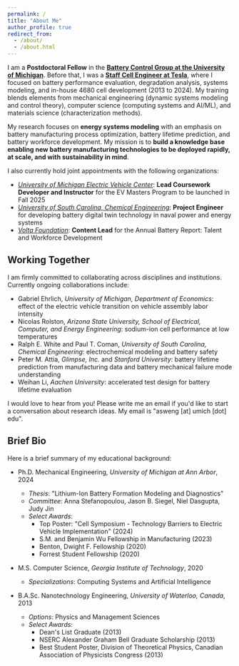```yaml
---
permalink: /
title: "About Me"
author_profile: true
redirect_from: 
  - /about/
  - /about.html
---
```


I am a **Postdoctoral Fellow** in the [**Battery Control Group at the University of Michigan**](https://batterycontrolgroup.engin.umich.edu/). Before that, I was a [**Staff Cell Engineer at Tesla**](https://www.linkedin.com/in/wengandrew/), where I focused on battery performance evaluation, degradation analysis, systems modeling, and in-house 4680 cell development (2013 to 2024). My training blends elements from mechanical engineering (dynamic systems modeling and control theory), computer science (computing systems and AI/ML), and materials science (characterization methods).

My research focuses on **energy systems modeling** with an emphasis on battery manufacturing process optimization, battery lifetime prediction, and battery workforce development. My mission is to **build a knowledge base enabling new battery manufacturing technologies to be deployed rapidly, at scale, and with sustainability in mind**.

I also currently hold joint appointments with the following organizations:
- [_University of Michigan Electric Vehicle Center_](https://evc.engin.umich.edu/): **Lead Coursework Developer and Instructor** for the EV Masters Program to be launched in Fall 2025
- [_University of South Carolina, Chemical Engineering_](https://sc.edu/study/colleges_schools/engineering_and_computing/news_events/news/2022/dougal_10_million_navy_research.php): **Project Engineer** for developing battery digital twin technology in naval power and energy systems 
- [_Volta Foundation_](https://volta.foundation/battery-report): **Content Lead** for the Annual Battery Report: Talent and Workforce Development

## Working Together

I am firmly committed to collaborating across disciplines and institutions. Currently ongoing collaborations include:

- Gabriel Ehrlich, *University of Michigan, Department of Economics*: effect of the electric vehicle transition on vehicle assembly labor intensity
- Nicolas Rolston, *Arizona State University, School of Electrical, Computer, and Energy Engineering*: sodium-ion cell performance at low temperatures
- Ralph E. White and Paul T. Coman, *University of South Carolina, Chemical Engineering*: electrochemical modeling and battery safety
- Peter M. Attia, *Glimpse, Inc.* and *Stanford University*: battery lifetime prediction from manufacturing data and battery mechanical failure mode understanding
- Weihan Li, *Aachen University*: accelerated test design for battery lifetime evaluation

I would love to hear from you! Please write me an email if you'd like to start a conversation about research ideas. My email is "asweng [at] umich [dot] edu".

## Brief Bio

Here is a brief summary of my educational background:

- Ph.D. Mechanical Engineering, *University of Michigan at Ann Arbor*, 2024
  - *Thesis*: "Lithium-Ion Battery Formation Modeling and Diagnostics"
  - *Committee*: Anna Stefanopoulou, Jason B. Siegel, Niel Dasgupta, Judy Jin
  - *Select Awards*: 
    - Top Poster: "Cell Symposium - Technology Barriers to Electric Vehicle Implementation" (2024)
    - S.M. and Benjamin Wu Fellowship in Manufacturing (2023)
    - Benton, Dwight F. Fellowship (2020)
    - Forrest Student Fellowship (2020)

- M.S. Computer Science, *Georgia Institute of Technology*, 2020
  - *Specializations*: Computing Systems and Artificial Intelligence

- B.A.Sc. Nanotechnology Engineering, *University of Waterloo, Canada*, 2013
  - *Options*: Physics and Management Sciences 
  - *Select Awards:* 
    - Dean's List Graduate (2013)
    - NSERC Alexander Graham Bell Graduate Scholarship (2013)
    - Best Student Poster, Division of Theoretical Physics, Canadian Association of Physicists Congress (2013)